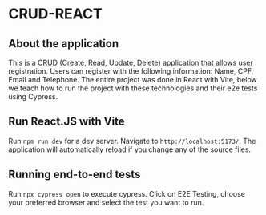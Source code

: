 # CRUD-REACT

## About the application
This is a CRUD (Create, Read, Update, Delete) application that allows user registration. Users can register with the following information: Name, CPF, Email and Telephone.
The entire project was done in React with Vite, below we teach how to run the project with these technologies and their e2e tests using Cypress.

## Run React.JS with Vite
Run `npm run dev` for a dev server. Navigate to `http://localhost:5173/`. The application will automatically reload if you change any of the source files.

## Running end-to-end tests
Run `npx cypress open` to execute cypress. Click on E2E Testing, choose your preferred browser and select the test you want to run.
